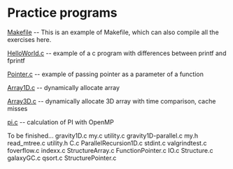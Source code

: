
# Practice programs

[Makefile](./Makefile)  -- This is an example of Makefile, which can also compile all the exercises here.

[HelloWorld.c](./HelloWorld.c)  -- example of a c program with differences between printf and fprintf

[Pointer.c](./Pointer.c) -- example of passing pointer as a parameter of a function

[Array1D.c](./Array1D.c) -- dynamically allocate array

[Array3D.c](./Array3D.c) -- dynamically allocate 3D array with time comparison, cache misses

[pi.c](./pi.c)  -- calculation of PI with OpenMP


To be finished...
         gravity1D.c           my.c                             utility.c
          gravity1D-parallel.c  my.h                   read_mtree.c        utility.h
C.c                          ParallelRecursion1D.c  stdint.c            valgrindtest.c
foverflow.c        indexx.c                                 StructureArray.c
FunctionPointer.c  IO.c                                Structure.c
galaxyGC.c                       qsort.c                StructurePointer.c
